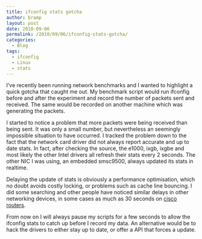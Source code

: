 ```yaml
---
title: ifconfig stats gotcha
author: bramp
layout: post
date: 2010-09-06
permalink: /2010/09/06/ifconfig-stats-gotcha/
categories:
  - Blog
tags:
  - ifconfig
  - Linux
  - stats
---
```

I&#8217;ve recently been running network benchmarks and I wanted to highlight a quick gotcha that caught me out. My benchmark script would run ifconfig before and after the experiment and record the number of packets sent and received. The same would be recorded on another machine which was generating the packets.

I started to notice a problem that more packets were being received than being sent. It was only a small number, but nevertheless an seemingly impossible situation to have occurred. I tracked the problem down to the fact that the network card driver did not always report accurate and up to date stats. In fact, after checking the source, the e1000, ixgb, ixgbe and most likely the other Intel drivers all refresh their stats every 2 seconds. The other NIC I was using, an embedded smsc9500, always updated its stats in realtime. 

Delaying the update of stats is obviously a performance optimisation, which no doubt avoids costly locking, or problems such as cache line bouncing. I did some searching and other people have noticed similar delays in other networking devices, in some cases as much as 30 seconds on [cisco routers][1].

From now on I will always pause my scripts for a few seconds to allow the ifconfig stats to catch up before I record my data. An alternative would be to hack the drivers to either stay up to date, or offer a API that forces a update.

 [1]: http://fixunix.com/snmp/443079-how-handle-interface-counter-update-delay.html
 